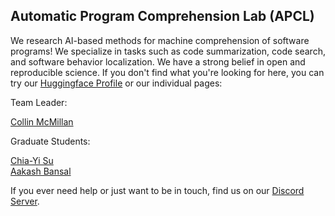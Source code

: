 ## Automatic Program Comprehension Lab (APCL)

We research AI-based methods for machine comprehension of software programs!  We specialize in tasks such as code summarization, code search, and software behavior localization.  We have a strong belief in open and reproducible science.  If you don't find what you're looking for here, you can try our [Huggingface Profile](https://huggingface.co/apcl) or our individual pages:

Team Leader:

[Collin McMillan](http://sdf.org/~cmc/)

Graduate Students:

[Chia-Yi Su](https://chiayisu.github.io/) <br />
[Aakash Bansal](https://sites.nd.edu/abansal)

If you ever need help or just want to be in touch, find us on our [Discord Server](https://discord.gg/Sj8TwGJv4w).
